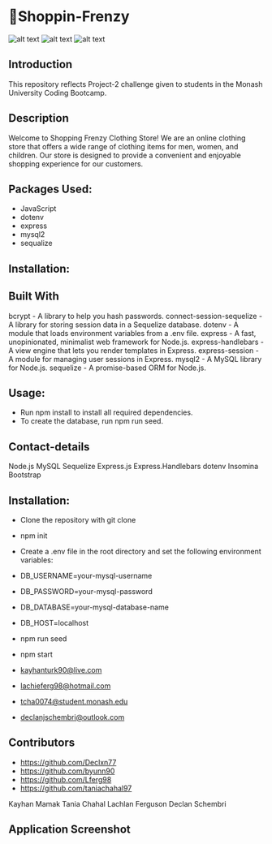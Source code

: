 # 🛒Shoppin-Frenzy


![alt text](<./Assets/Screenshot%20(58).png>)
![alt text](<./Assets/Screenshot%20(59).png>)
![alt text](<./Assets/Screenshot%20(60).png>)

## Introduction

This repository reflects Project-2 challenge given to students in the Monash University Coding Bootcamp.


## Description

Welcome to Shopping Frenzy Clothing Store! We are an online clothing store that offers a wide range of clothing items for men, women, and children. Our store is designed to provide a convenient and enjoyable shopping experience for our customers.

## Packages Used:


- JavaScript
- dotenv
- express
- mysql2
- sequalize

## Installation:

## Built With

bcrypt - A library to help you hash passwords.
connect-session-sequelize - A library for storing session data in a Sequelize database.
dotenv - A module that loads environment variables from a .env file.
express - A fast, unopinionated, minimalist web framework for Node.js.
express-handlebars - A view engine that lets you render templates in Express.
express-session - A module for managing user sessions in Express.
mysql2 - A MySQL library for Node.js.
sequelize - A promise-based ORM for Node.js.

## Usage:

- Run npm install to install all required dependencies.
- To create the database, run npm run seed.

## Contact-details

Node.js
MySQL
Sequelize
Express.js
Express.Handlebars
dotenv
Insomina
Bootstrap

## Installation:

- Clone the repository with git clone
- npm init
- Create a .env file in the root directory and set the following environment variables: 
- DB_USERNAME=your-mysql-username
- DB_PASSWORD=your-mysql-password
- DB_DATABASE=your-mysql-database-name
- DB_HOST=localhost
- npm run seed
- npm start 


- kayhanturk90@live.com
- lachieferg98@hotmail.com
- tcha0074@student.monash.edu
- declanjschembri@outlook.com

## Contributors


- https://github.com/Declxn77
- https://github.com/byunn90
- https://github.com/Lferg98
- https://github.com/taniachahal97

Kayhan Mamak
Tania Chahal
Lachlan Ferguson
Declan Schembri

## Application Screenshot

